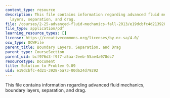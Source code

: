 ```yaml
---
content_type: resource
description: This file contains information regarding advanced fluid mechanics, boundary
  layers, separation, and drag.
file: /courses/2-25-advanced-fluid-mechanics-fall-2013/e19dcbfc4d2139285a7300d624d79292_MIT2_25F13_Solution9.09.pdf
file_type: application/pdf
learning_resource_types: []
license: https://creativecommons.org/licenses/by-nc-sa/4.0/
ocw_type: OCWFile
parent_title: Boundary Layers, Separation, and Drag
parent_type: CourseSection
parent_uid: bcf976d3-f9f7-a5aa-2eeb-55ae4a078dc7
resourcetype: Document
title: Solution to Problem 9.09
uid: e19dcbfc-4d21-3928-5a73-00d624d79292
---
```

This file contains information regarding advanced fluid mechanics, boundary layers, separation, and drag.